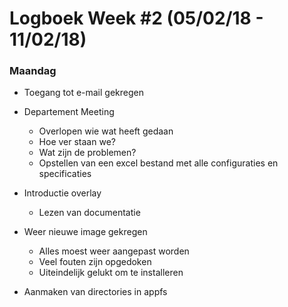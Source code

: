 # Logboek Week #2 (05/02/18 - 11/02/18)
### Maandag
* Toegang tot e-mail gekregen
*  Departement Meeting
   * Overlopen wie wat heeft gedaan
   * Hoe ver staan we?
   * Wat zijn de problemen?
   * Opstellen van een excel bestand met alle configuraties en specificaties
* Introductie overlay
  * Lezen van documentatie
* Weer nieuwe image gekregen
   * Alles moest weer aangepast worden
   * Veel fouten zijn opgedoken
   * Uiteindelijk gelukt om te installeren
  
* Aanmaken van directories in appfs
  
